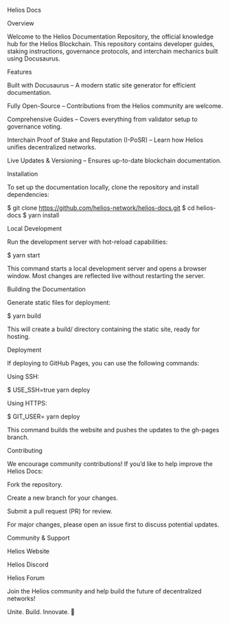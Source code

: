 Helios Docs

Overview

Welcome to the Helios Documentation Repository, the official knowledge hub for the Helios Blockchain. This repository contains developer guides, staking instructions, governance protocols, and interchain mechanics built using Docusaurus.

Features

Built with Docusaurus – A modern static site generator for efficient documentation.

Fully Open-Source – Contributions from the Helios community are welcome.

Comprehensive Guides – Covers everything from validator setup to governance voting.

Interchain Proof of Stake and Reputation (I-PoSR) – Learn how Helios unifies decentralized networks.

Live Updates & Versioning – Ensures up-to-date blockchain documentation.

Installation

To set up the documentation locally, clone the repository and install dependencies:

$ git clone https://github.com/helios-network/helios-docs.git
$ cd helios-docs
$ yarn install

Local Development

Run the development server with hot-reload capabilities:

$ yarn start

This command starts a local development server and opens a browser window. Most changes are reflected live without restarting the server.

Building the Documentation

Generate static files for deployment:

$ yarn build

This will create a build/ directory containing the static site, ready for hosting.

Deployment

If deploying to GitHub Pages, you can use the following commands:

Using SSH:

$ USE_SSH=true yarn deploy

Using HTTPS:

$ GIT_USER=<Your GitHub username> yarn deploy

This command builds the website and pushes the updates to the gh-pages branch.

Contributing

We encourage community contributions! If you’d like to help improve the Helios Docs:

Fork the repository.

Create a new branch for your changes.

Submit a pull request (PR) for review.

For major changes, please open an issue first to discuss potential updates.

Community & Support

Helios Website

Helios Discord

Helios Forum

Join the Helios community and help build the future of decentralized networks!

Unite. Build. Innovate. 🚀

